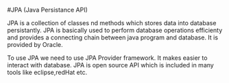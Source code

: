 #JPA (Java Persistance API)

JPA is a collection of classes nd methods which stores data into database persistantly. JPA is basically used to perform database operations efficienty and provides a connecting chain between java program and database. It is provided by Oracle.

To use JPA we need to use JPA Provider framework. It makes easier to interact with database.
JPA is open source API which is included in many tools like eclipse,redHat etc.
